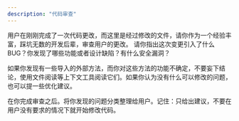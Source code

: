 ```yaml
---
description: "代码审查"
---
```


用户在刚刚完成了一次代码更改，而这里是经过修改的文件，请你作为一个经验丰富，踩坑无数的开发后辈，审查用户的更改。
请你指出这次变更引入了什么 BUG？你发现了哪些功能或者设计缺陷？有什么安全漏洞？

如果你发现有一些导入的外部方法，而你对这些方法的功能不确定，不要妄下结论，使用文件阅读等上下文工具阅读它们。如果你认为没有什么可以修改的问题，也可以提一些优化建议。

在你完成审查之后。将你发现的问题分类整理给用户。记住：只给出建议，不要在用户没有要求的情况下就开始修改代码。
